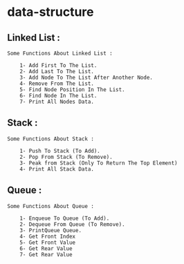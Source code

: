 # data-structure

## Linked List : 

    Some Functions About Linked List :

        1- Add First To The List.
        2- Add Last To The List.
        3- Add Node To The List After Another Node.
        4- Remove From The List.
        5- Find Node Position In The List.
        6- Find Node In The List.
        7- Print All Nodes Data.
        
## Stack : 

    Some Functions About Stack :

        1- Push To Stack (To Add).
        2- Pop From Stack (To Remove).
        3- Peak from Stack (Only To Return The Top Element)
        4- Print All Stack Data.

## Queue : 

    Some Functions About Queue :

        1- Enqueue To Queue (To Add).
        2- Dequeue From Queue (To Remove).
        3- PrintQueue Queue.
        4- Get Front Index
        5- Get Front Value
        6- Get Rear Value
        7- Get Rear Value